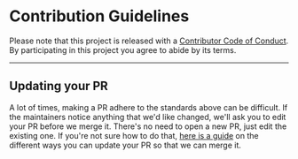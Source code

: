 # Contribution Guidelines

Please note that this project is released with a
[Contributor Code of Conduct](code-of-conduct.md). By participating in this
project you agree to abide by its terms.

---

## Updating your PR

A lot of times, making a PR adhere to the standards above can be difficult.
If the maintainers notice anything that we'd like changed, we'll ask you to
edit your PR before we merge it. There's no need to open a new PR, just edit
the existing one. If you're not sure how to do that,
[here is a guide](https://github.com/RichardLitt/docs/blob/master/amending-a-commit-guide.md)
on the different ways you can update your PR so that we can merge it.
